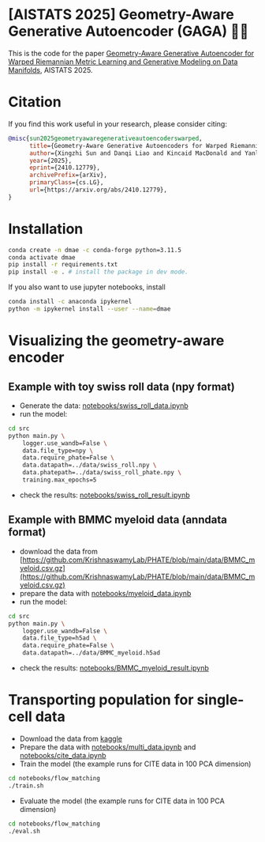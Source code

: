 # [AISTATS 2025] Geometry-Aware Generative Autoencoder (GAGA) 💃🪩
This is the code for the paper [Geometry-Aware Generative Autoencoder for Warped Riemannian
Metric Learning and Generative Modeling on Data Manifolds](https://arxiv.org/abs/2410.12779), AISTATS 2025.

# Citation
If you find this work useful in your research, please consider citing:
```bibtex
@misc{sun2025geometryawaregenerativeautoencoderswarped,
      title={Geometry-Aware Generative Autoencoders for Warped Riemannian Metric Learning and Generative Modeling on Data Manifolds}, 
      author={Xingzhi Sun and Danqi Liao and Kincaid MacDonald and Yanlei Zhang and Chen Liu and Guillaume Huguet and Guy Wolf and Ian Adelstein and Tim G. J. Rudner and Smita Krishnaswamy},
      year={2025},
      eprint={2410.12779},
      archivePrefix={arXiv},
      primaryClass={cs.LG},
      url={https://arxiv.org/abs/2410.12779}, 
}
```

# Installation
```sh
conda create -n dmae -c conda-forge python=3.11.5
conda activate dmae
pip install -r requirements.txt
pip install -e . # install the package in dev mode.
```
If you also want to use jupyter notebooks, install
```sh
conda install -c anaconda ipykernel
python -m ipykernel install --user --name=dmae
```

# Visualizing the geometry-aware encoder
## Example with toy swiss roll data (npy format)
- Generate the data: [notebooks/swiss_roll_data.ipynb](notebooks/swiss_roll_data.ipynb)
- run the model:
```sh
cd src
python main.py \
    logger.use_wandb=False \
    data.file_type=npy \
    data.require_phate=False \
    data.datapath=../data/swiss_roll.npy \
    data.phatepath=../data/swiss_roll_phate.npy \
    training.max_epochs=5
```
- check the results: [notebooks/swiss_roll_result.ipynb](notebooks/swiss_roll_result.ipynb)
## Example with BMMC myeloid data (anndata format)
- download the data from [https://github.com/KrishnaswamyLab/PHATE/blob/main/data/BMMC_myeloid.csv.gz](https://github.com/KrishnaswamyLab/PHATE/blob/main/data/BMMC_myeloid.csv.gz)
- prepare the data with [notebooks/myeloid_data.ipynb](notebooks/myeloid_data.ipynb)
- run the model:
```sh
cd src
python main.py \
    logger.use_wandb=False \
    data.file_type=h5ad \
    data.require_phate=False \
    data.datapath=../data/BMMC_myeloid.h5ad
```
- check the results: [notebooks/BMMC_myeloid_result.ipynb](notebooks/BMMC_myeloid_result.ipynb)


# Transporting population for single-cell data
- Download the data from [kaggle](https://www.kaggle.com/competitions/open-problems-multimodal/data)
- Prepare the data with [notebooks/multi_data.ipynb](notebooks/multi_data.ipynb) and [notebooks/cite_data.ipynb](notebooks/cite_data.ipynb)
- Train the model (the example runs for CITE data in 100 PCA dimension)
```sh
cd notebooks/flow_matching
./train.sh
```
- Evaluate the model (the example runs for CITE data in 100 PCA dimension)
```sh
cd notebooks/flow_matching
./eval.sh
```
